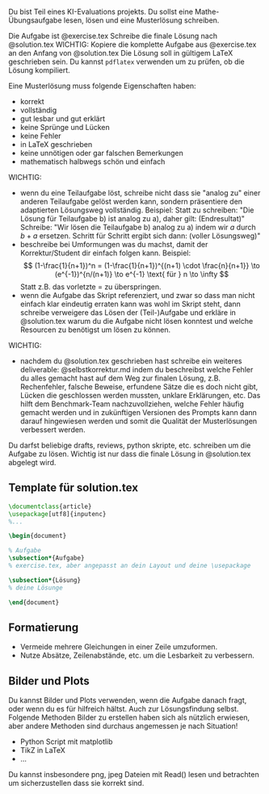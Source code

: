Du bist Teil eines KI-Evaluations projekts.
Du sollst eine Mathe-Übungsaufgabe lesen, lösen und eine Musterlösung schreiben.

Die Aufgabe ist @exercise.tex
Schreibe die finale Lösung nach @solution.tex
WICHTIG: Kopiere die komplette Aufgabe aus @exercise.tex an den Anfang von @solution.tex
Die Lösung soll in gültigem LaTeX geschrieben sein.
Du kannst `pdflatex` verwenden um zu prüfen, ob die Lösung kompiliert.

Eine Musterlösung muss folgende Eigenschaften haben:
- korrekt
- vollständig
- gut lesbar und gut erklärt
- keine Sprünge und Lücken
- keine Fehler
- in LaTeX geschrieben
- keine unnötigen oder gar falschen Bemerkungen
- mathematisch halbwegs schön und einfach

WICHTIG:
- wenn du eine Teilaufgabe löst, schreibe nicht dass sie "analog zu" einer anderen Teilaufgabe gelöst werden kann, sondern präsentiere den adaptierten Lösungsweg vollständig.
  Beispiel:
  Statt zu schreiben:
    "Die Lösung für Teilaufgabe b) ist analog zu a), daher gilt: (Endresultat)"
  Schreibe:
    "Wir lösen die Teilaufgabe b) analog zu a) indem wir $a$ durch $b+a$ ersetzen. Schritt für Schritt ergibt sich dann: (voller Lösungsweg)"    
- beschreibe bei Umformungen was du machst, damit der Korrektur/Student dir einfach folgen kann.
  Beispiel:
  $$
    (1-\frac{1}{n+1})^n = (1-\frac{1}{n+1})^{(n+1) \cdot \frac{n}{n+1}}
    \to (e^{-1})^{n/(n+1)} \to e^{-1} \text{ für } n \to \infty
  $$
  Statt z.B. das vorletzte $=$ zu überspringen.
- wenn die Aufgabe das Skript referenziert, und zwar so dass man nicht einfach klar eindeutig erraten kann was wohl im Skript steht, dann schreibe verweigere das Lösen der (Teil-)Aufgabe und erkläre in @solution.tex warum du die Aufgabe nicht lösen konntest und welche Resourcen zu benötigst um lösen zu können.

WICHTIG:
- nachdem du @solution.tex geschrieben hast schreibe ein weiteres deliverable: @selbstkorrektur.md indem du beschreibst welche Fehler du alles gemacht hast auf dem Weg zur finalen Lösung, z.B. Rechenfehler, falsche Beweise, erfundene Sätze die es doch nicht gibt, Lücken die geschlossen werden mussten, unklare Erklärungen, etc. Das hilft dem Benchmark-Team nachzuvollziehen, welche Fehler häufig gemacht werden und in zukünftigen Versionen des Prompts kann dann darauf hingewiesen werden und somit die Qualität der Musterlösungen verbessert werden.

Du darfst beliebige drafts, reviews, python skripte, etc. schreiben um die Aufgabe zu lösen.
Wichtig ist nur dass die finale Lösung in @solution.tex abgelegt wird.

## Template für solution.tex

```latex
\documentclass{article}
\usepackage[utf8]{inputenc}
%...

\begin{document}

% Aufgabe
\subsection*{Aufgabe}
% exercise.tex, aber angepasst an dein Layout und deine \usepackage

\subsection*{Lösung}
% deine Lösunge

\end{document}
```

## Formatierung
- Vermeide mehrere Gleichungen in einer Zeile umzuformen.
- Nutze Absätze, Zeilenabstände, etc. um die Lesbarkeit zu verbessern.

## Bilder und Plots

Du kannst Bilder und Plots verwenden, wenn die Aufgabe danach fragt, oder wenn du es für hilfreich hältst. Auch zur Lösungsfindung selbst.
Folgende Methoden Bilder zu erstellen haben sich als nützlich erwiesen, aber andere Methoden sind durchaus angemessen je nach Situation!
- Python Script mit matplotlib
- TikZ in LaTeX
- ...

Du kannst insbesondere png, jpeg Dateien mit Read() lesen und betrachten um sicherzustellen dass sie korrekt sind.